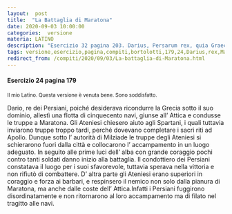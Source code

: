 ```yaml
---
layout:  post
title:  "La Battaglia di Maratona"
date: 2020-09-03 10:00:00
categories:  versione
materia: LATINO
description: "Esercizio 32 pagina 203. Darius, Persarum rex, quia Graeciam in suam potestatem redigere cupiebat, classem quingentarum navium comparavit, ad Atticam accessit et copias Marathonam duduxit, Athenienses auxilium a Lacedaemoniis petiverunt, qui tamen copias sero miserunt, quod Apollonis sacra perficere debebant. "
tags: versione,esercizio,pagina,compiti,bortolotti,179,24,Darius,rex,Marathona.
redirect_from: /compiti/2020/09/03/La-battaglia-di-Maratona.html
---
```

#### Esercizio 24 pagina 179
<sub> Il mio Latino. Questa versione è venuta bene. Sono soddisfatto. </sub>

Dario, re dei Persiani, poiché desiderava ricondurre la Grecia sotto il suo dominio, allestì una flotta di cinquecento navi, giunse all’ Attica e condusse le truppe a Maratona. Gli Ateniesi chiesero aiuto agli Spartani, i quali tuttavia inviarono truppe troppo tardi, perché dovevano completare i sacri riti ad Apollo. Dunque sotto l’ autorità di Milziade le truppe degli Ateniesi si schierarono fuori dalla città e collocarono l’ accampamento in un luogo adeguato. In seguito alle prime luci dell’ alba con grande coraggio pochi contro tanti soldati danno inizio alla battaglia. Il condottiero dei Persiani constatava il luogo per i suoi sfavorevole, tuttavia sperava nella vittoria e non rifiutò di combattere. D’ altra parte gli Ateniesi  erano superiori in coraggio e forza ai barbari, e respinsero il nemico non solo dalla pianura di Maratona, ma anche dalle coste dell’ Attica.Infatti i Persiani fuggirono disordinatamente e non ritornarono al loro accampamento ma di filato nel tragitto alle navi.
